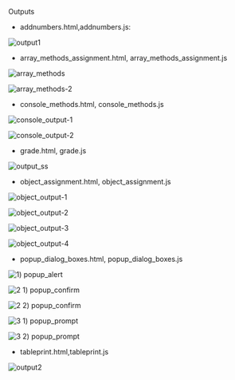 Outputs 

- addnumbers.html,addnumbers.js:

![output1](https://user-images.githubusercontent.com/60461421/203928409-d4ae13a8-c6fc-4c60-a5fc-4fd0127199e1.png)

- array_methods_assignment.html, array_methods_assignment.js

![array_methods](https://user-images.githubusercontent.com/60461421/205922294-34dddabf-88f6-4542-b178-a433fc3f4174.png)

![array_methods-2](https://user-images.githubusercontent.com/60461421/205922838-a4f4de2d-042e-472e-b193-6faee3c6101c.png)

- console_methods.html, console_methods.js

![console_output-1](https://user-images.githubusercontent.com/60461421/205919746-0fb147b4-df80-4581-ae22-4f1d4ef6795b.png)

![console_output-2](https://user-images.githubusercontent.com/60461421/205919759-85d342fa-b344-4499-8d92-c65e2c0fa224.png)

- grade.html, grade.js

![output_ss](https://user-images.githubusercontent.com/60461421/204737662-22d88829-e145-4d81-bcb0-22480f08b34b.png)

- object_assignment.html, object_assignment.js

![object_output-1](https://user-images.githubusercontent.com/60461421/205933738-e9522030-94c8-4aaf-84a9-5a29b2881937.png)

![object_output-2](https://user-images.githubusercontent.com/60461421/205933760-9bff9cc3-f78b-40ec-99fb-e95380ad9e1d.png)

![object_output-3](https://user-images.githubusercontent.com/60461421/205933779-5ffd4f6d-3be6-4092-96f4-0cb21add52e7.png)

![object_output-4](https://user-images.githubusercontent.com/60461421/205933788-28782339-3992-4e3d-944d-6334384483cb.png)

- popup_dialog_boxes.html, popup_dialog_boxes.js

![1) popup_alert](https://user-images.githubusercontent.com/60461421/205917550-3dc57441-9812-4f50-ae4e-204bc231e9c2.png)

![2 1) popup_confirm](https://user-images.githubusercontent.com/60461421/205917566-10c10400-4fac-4829-b72b-369a769a8afc.png)

![2 2) popup_confirm](https://user-images.githubusercontent.com/60461421/205917582-1045885f-c914-44b5-a6c9-9dbdd1609786.png)

![3 1) popup_prompt](https://user-images.githubusercontent.com/60461421/205917591-cd8bbcf6-a988-491f-8e8a-cf73362764ad.png)

![3 2) popup_prompt](https://user-images.githubusercontent.com/60461421/205917639-d0eded98-de0a-41d9-b75a-97a22987c37a.png)

- tableprint.html,tableprint.js

![output2](https://user-images.githubusercontent.com/60461421/203928612-2a833a6d-9460-4a43-a127-ef7cf271a9c4.png)

